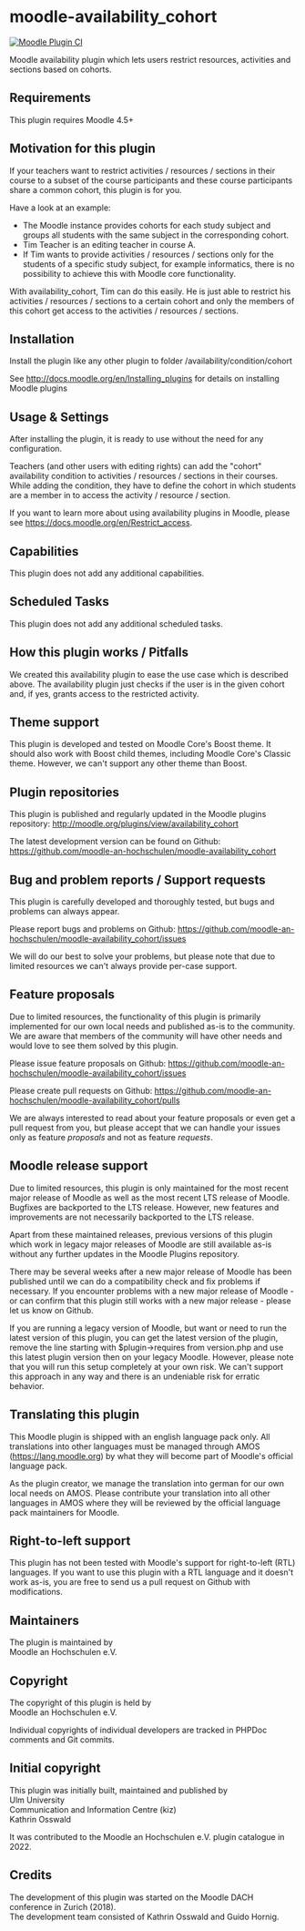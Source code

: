 moodle-availability_cohort
==========================

[![Moodle Plugin CI](https://github.com/moodle-an-hochschulen/moodle-availability_cohort/actions/workflows/moodle-plugin-ci.yml/badge.svg?branch=MOODLE_405_STABLE)](https://github.com/moodle-an-hochschulen/moodle-availability_cohort/actions?query=workflow%3A%22Moodle+Plugin+CI%22+branch%3AMOODLE_405_STABLE)

Moodle availability plugin which lets users restrict resources, activities and sections based on cohorts.


Requirements
------------

This plugin requires Moodle 4.5+


Motivation for this plugin
--------------------------

If your teachers want to restrict activities / resources / sections in their course to a subset of the course participants and these course participants share a common cohort, this plugin is for you.

Have a look at an example:

* The Moodle instance provides cohorts for each study subject and groups all students with the same subject in the corresponding cohort.
* Tim Teacher is an editing teacher in course A.
* If Tim wants to provide activities / resources / sections only for the students of a specific study subject, for example informatics, there is no possibility to achieve this with Moodle core functionality.

With availability_cohort, Tim can do this easily. He is just able to restrict his activities / resources / sections to a certain cohort and only the members of this cohort get access to the activities / resources / sections.


Installation
------------

Install the plugin like any other plugin to folder
/availability/condition/cohort

See http://docs.moodle.org/en/Installing_plugins for details on installing Moodle plugins


Usage & Settings
----------------

After installing the plugin, it is ready to use without the need for any configuration.

Teachers (and other users with editing rights) can add the "cohort" availability condition to activities / resources / sections in their courses. While adding the condition, they have to define the cohort in which students are a member in to access the activity / resource / section.

If you want to learn more about using availability plugins in Moodle, please see https://docs.moodle.org/en/Restrict_access.


Capabilities
------------

This plugin does not add any additional capabilities.


Scheduled Tasks
---------------

This plugin does not add any additional scheduled tasks.


How this plugin works / Pitfalls
--------------------------------

We created this availability plugin to ease the use case which is described above. The availability plugin just checks if the user is in the given cohort and, if yes, grants access to the restricted activity.


Theme support
-------------

This plugin is developed and tested on Moodle Core's Boost theme.
It should also work with Boost child themes, including Moodle Core's Classic theme. However, we can't support any other theme than Boost.


Plugin repositories
-------------------

This plugin is published and regularly updated in the Moodle plugins repository:
http://moodle.org/plugins/view/availability_cohort

The latest development version can be found on Github:
https://github.com/moodle-an-hochschulen/moodle-availability_cohort


Bug and problem reports / Support requests
------------------------------------------

This plugin is carefully developed and thoroughly tested, but bugs and problems can always appear.

Please report bugs and problems on Github:
https://github.com/moodle-an-hochschulen/moodle-availability_cohort/issues

We will do our best to solve your problems, but please note that due to limited resources we can't always provide per-case support.


Feature proposals
-----------------

Due to limited resources, the functionality of this plugin is primarily implemented for our own local needs and published as-is to the community. We are aware that members of the community will have other needs and would love to see them solved by this plugin.

Please issue feature proposals on Github:
https://github.com/moodle-an-hochschulen/moodle-availability_cohort/issues

Please create pull requests on Github:
https://github.com/moodle-an-hochschulen/moodle-availability_cohort/pulls

We are always interested to read about your feature proposals or even get a pull request from you, but please accept that we can handle your issues only as feature _proposals_ and not as feature _requests_.


Moodle release support
----------------------

Due to limited resources, this plugin is only maintained for the most recent major release of Moodle as well as the most recent LTS release of Moodle. Bugfixes are backported to the LTS release. However, new features and improvements are not necessarily backported to the LTS release.

Apart from these maintained releases, previous versions of this plugin which work in legacy major releases of Moodle are still available as-is without any further updates in the Moodle Plugins repository.

There may be several weeks after a new major release of Moodle has been published until we can do a compatibility check and fix problems if necessary. If you encounter problems with a new major release of Moodle - or can confirm that this plugin still works with a new major release - please let us know on Github.

If you are running a legacy version of Moodle, but want or need to run the latest version of this plugin, you can get the latest version of the plugin, remove the line starting with $plugin->requires from version.php and use this latest plugin version then on your legacy Moodle. However, please note that you will run this setup completely at your own risk. We can't support this approach in any way and there is an undeniable risk for erratic behavior.


Translating this plugin
-----------------------

This Moodle plugin is shipped with an english language pack only. All translations into other languages must be managed through AMOS (https://lang.moodle.org) by what they will become part of Moodle's official language pack.

As the plugin creator, we manage the translation into german for our own local needs on AMOS. Please contribute your translation into all other languages in AMOS where they will be reviewed by the official language pack maintainers for Moodle.


Right-to-left support
---------------------

This plugin has not been tested with Moodle's support for right-to-left (RTL) languages.
If you want to use this plugin with a RTL language and it doesn't work as-is, you are free to send us a pull request on Github with modifications.


Maintainers
-----------

The plugin is maintained by\
Moodle an Hochschulen e.V.


Copyright
---------

The copyright of this plugin is held by\
Moodle an Hochschulen e.V.

Individual copyrights of individual developers are tracked in PHPDoc comments and Git commits.


Initial copyright
-----------------

This plugin was initially built, maintained and published by\
Ulm University\
Communication and Information Centre (kiz)\
Kathrin Osswald

It was contributed to the Moodle an Hochschulen e.V. plugin catalogue in 2022.


Credits
-------

The development of this plugin was started on the Moodle DACH conference in Zurich (2018).\
The development team consisted of Kathrin Osswald and Guido Hornig.
